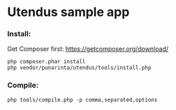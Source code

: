 Utendus sample app
==================

### Install:

Get Composer first: https://getcomposer.org/download/

```
php composer.phar install
php vendor/punarinta/utendus/tools/install.php
```

### Compile:

```
php tools/compile.php -p comma,separated,options
```